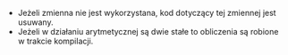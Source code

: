 - Jeżeli zmienna nie jest wykorzystana, kod dotyczący tej zmiennej jest usuwany.
- Jeżeli w działaniu arytmetycznej są dwie stałe to obliczenia są robione w trakcie kompilacji.
